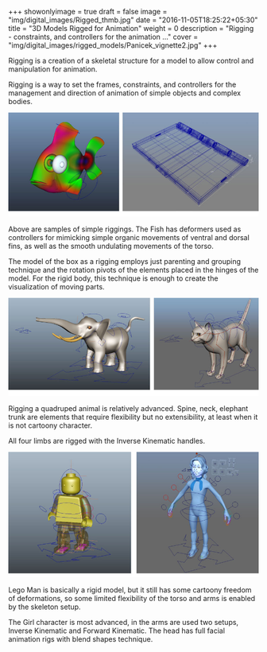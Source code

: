+++
showonlyimage = true
draft = false
image = "img/digital_images/Rigged_thmb.jpg"
date = "2016-11-05T18:25:22+05:30"
title = "3D Models Rigged for Animation"
weight = 0
description = "Rigging - constraints, and controllers for the animation ..."
cover = "img/digital_images/rigged_models/Panicek_vignette2.jpg"
+++

Rigging is a creation of a skeletal structure for a model to allow control and manipulation for animation.

Rigging is a way to set the frames, constraints, and controllers for the management and direction of animation of simple objects and complex bodies.

<!--more-->

![sample image](/img/digital_images/rigged_models/simple_rig_1.jpg)

Above are samples of simple riggings. The Fish has deformers used as controllers for mimicking simple organic movements of ventral and dorsal fins, as well as the smooth undulating movements of the torso.

The model of the box as a rigging employs just parenting and grouping technique and the rotation pivots of the elements placed in the hinges of the model. For the rigid body, this technique is enough to create the visualization of moving parts.

![sample image](/img/digital_images/rigged_models/animal_rig_2.jpg)

Rigging a quadruped animal is relatively advanced. Spine, neck, elephant trunk are elements that require flexibility but no extensibility, at least when it is not cartoony character.

All four limbs are rigged with the Inverse Kinematic handles.

![sample image](/img/digital_images/rigged_models/character_rig_3.jpg)

Lego Man is basically a rigid model, but it still has some cartoony freedom of deformations, so some limited flexibility of the torso and arms is enabled by the skeleton setup.

The Girl character is most advanced, in the arms are used two setups, Inverse Kinematic and Forward Kinematic. The head has full facial animation rigs with blend shapes technique.
